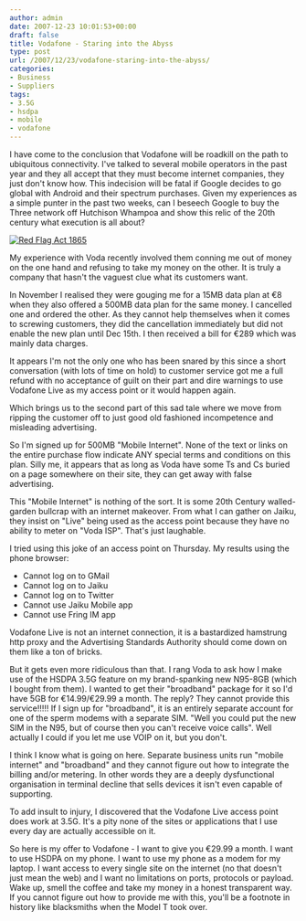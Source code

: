 ```yaml
---
author: admin
date: 2007-12-23 10:01:53+00:00
draft: false
title: Vodafone - Staring into the Abyss
type: post
url: /2007/12/23/vodafone-staring-into-the-abyss/
categories:
- Business
- Suppliers
tags:
- 3.5G
- hsdpa
- mobile
- vodafone
---
```


I have come to the conclusion that Vodafone will be roadkill on the path to ubiquitous connectivity. I've talked to several mobile operators in the past year and they all accept that they must become internet companies, they just don't know how. This indecision will be fatal if Google decides to go global with Android and their spectrum purchases. Given my experiences as a simple punter in the past two weeks, can I beseech Google to buy the Three network off Hutchison Whampoa and show this relic of the 20th century what execution is all about?

[![Red Flag Act 1865](https://www.argolon.com/wp-content/uploads/2007/12/174497674_57dca38088_m.jpg)
](https://www.argolon.com/wp-content/uploads/2007/12/174497674_57dca38088_m.jpg)

My experience with Voda recently involved them conning me out of money on the one hand and refusing to take my money on the other. It is truly a company that hasn't the vaguest clue what its customers want.

In November I realised they were gouging me for a 15MB data plan at €8 when they also offered a 500MB data plan for the same money. I cancelled one and ordered the other. As they cannot help themselves when it comes to screwing customers, they did the cancellation immediately but did not enable the new plan until Dec 15th. I then received a bill for €289 which was mainly data charges.

It appears I'm not the only one who has been snared by this since a short conversation (with lots of time on hold) to customer service got me a full refund with no acceptance of guilt on their part and dire warnings to use Vodafone Live as my access point or it would happen again.

Which brings us to the second part of this sad tale where we move from ripping the customer off to just good old fashioned incompetence and misleading advertising.

So I'm signed up for 500MB "Mobile Internet". None of the text or links on the entire purchase flow indicate ANY special terms and conditions on this plan. Silly me, it appears that as long as Voda have some Ts and Cs buried on a page somewhere on their site, they can get away with false advertising.

This "Mobile Internet" is nothing of the sort. It is some 20th Century walled-garden bullcrap with an internet makeover. From what I can gather on Jaiku, they insist on "Live" being used as the access point because they have no ability to meter on "Voda ISP". That's just laughable.

I tried using this joke of an access point on Thursday. My results using the phone browser:



* Cannot log on to GMail
* Cannot log on to Jaiku
* Cannot log on to Twitter
* Cannot use Jaiku Mobile app
* Cannot use Fring IM app

Vodafone Live is not an internet connection, it is a bastardized hamstrung http proxy and the Advertising Standards Authority should come down on them like a ton of bricks.

But it gets even more ridiculous than that. I rang Voda to ask how I make use of the HSDPA 3.5G feature on my brand-spanking new N95-8GB (which I bought from them). I wanted to get their "broadband" package for it so I'd have 5GB for €14.99/€29.99 a month. The reply? They cannot provide this service!!!!! If I sign up for "broadband", it is an entirely separate account for one of the sperm modems with a separate SIM. "Well you could put the new SIM in the N95, but of course then you can't receive voice calls". Well actually I could if you let me use VOIP on it, but you don't.

I think I know what is going on here. Separate business units run "mobile internet" and "broadband" and they cannot figure out how to integrate the billing and/or metering. In other words they are a deeply dysfunctional organisation in terminal decline that sells devices it isn't even capable of supporting.

To add insult to injury, I discovered that the Vodafone Live access point does work at 3.5G. It's a pity none of the sites or applications that I use every day are actually accessible on it.

So here is my offer to Vodafone - I want to give you €29.99 a month. I want to use HSDPA on my phone. I want to use my phone as a modem for my laptop. I want access to every single site on the internet (no that doesn't just mean the web) and I want no limitations on ports, protocols or payload. Wake up, smell the coffee and take my money in a honest transparent way. If you cannot figure out how to provide me with this, you'll be a footnote in history like blacksmiths when the Model T took over.
